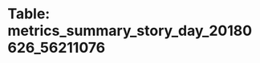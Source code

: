Table: metrics_summary_story_day_20180626_56211076
==================================================

